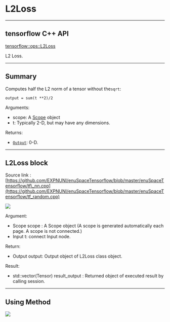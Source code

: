 # L2Loss

---

## tensorflow C++ API

[tensorflow::ops::L2Loss](https://www.tensorflow.org/api_docs/cc/class/tensorflow/ops/l2-loss)

L2 Loss.

---

## Summary

Computes half the L2 norm of a tensor without the`sqrt`:

```
output = sum(t **2)/2
```

Arguments:

* scope: A [Scope](https://www.tensorflow.org/api_docs/cc/class/tensorflow/scope.html#classtensorflow_1_1_scope) object
* t: Typically 2-D, but may have any dimensions.

Returns:

* [`Output`](https://www.tensorflow.org/api_docs/cc/class/tensorflow/output.html#classtensorflow_1_1_output): 0-D.

---

## L2Loss block

Source link : [https://github.com/EXPNUNI/enuSpaceTensorflow/blob/master/enuSpaceTensorflow/tf\_nn.cpp](https://github.com/EXPNUNI/enuSpaceTensorflow/blob/master/enuSpaceTensorflow/tf_random.cpp)

![](/nn-ops/L2Loss1.jpg)

Argument:

* Scope scope : A Scope object \(A scope is generated automatically each page. A scope is not connected.\)
* Input t: connect  Input node.

Return:

* Output output: Output object of L2Loss class object.

Result:

* std::vector\(Tensor\) result\_output  : Returned object of executed result by calling session.

---

## Using Method

![](/nn-ops/L2Loss2.jpg)

